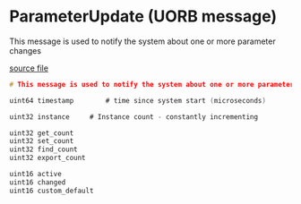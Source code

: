 # ParameterUpdate (UORB message)

This message is used to notify the system about one or more parameter changes

[source file](https://github.com/PX4/PX4-Autopilot/blob/main/msg/ParameterUpdate.msg)

```c
# This message is used to notify the system about one or more parameter changes

uint64 timestamp		# time since system start (microseconds)

uint32 instance		# Instance count - constantly incrementing

uint32 get_count
uint32 set_count
uint32 find_count
uint32 export_count

uint16 active
uint16 changed
uint16 custom_default

```
